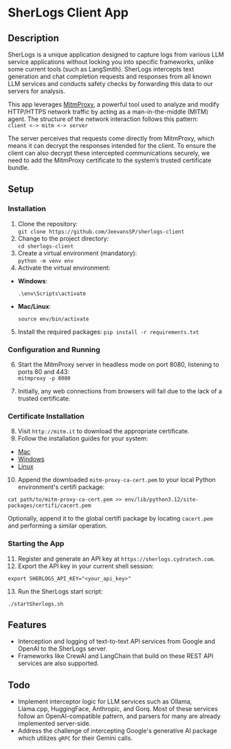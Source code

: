 # SherLogs Client App

## Description

SherLogs is a unique application designed to capture logs from various LLM service applications without locking you into specific frameworks, unlike some current tools (such as LangSmith). SherLogs intercepts text generation and chat completion requests and responses from all known LLM services and conducts safety checks by forwarding this data to our servers for analysis.

This app leverages [MitmProxy](https://mitmproxy.org/), a powerful tool used to analyze and modify HTTP/HTTPS network traffic by acting as a man-in-the-middle (MITM) agent. The structure of the network interaction follows this pattern:  
    ```
    client <-> mitm <-> server  
    ```

The server perceives that requests come directly from MitmProxy, which means it can decrypt the responses intended for the client. To ensure the client can also decrypt these intercepted communications securely, we need to add the MitmProxy certificate to the system’s trusted certificate bundle.

## Setup

### Installation

1. Clone the repository:  
    `git clone https://github.com/JeevansSP/sherlogs-client`
2. Change to the project directory:  
    `cd sherlogs-client`
3. Create a virtual environment (mandatory):  
    `python -m venv env`
4. Activate the virtual environment:
- **Windows**:
  ```
  .\env\Scripts\activate
  ```
- **Mac/Linux**:
  ```
  source env/bin/activate
  ```
5. Install the required packages: 
    `pip install -r requirements.txt`  

### Configuration and Running

6. Start the MitmProxy server in headless mode on port 8080, listening to ports 80 and 443:  
    `mitmproxy -p 8080`

7. Initially, any web connections from browsers will fail due to the lack of a trusted certificate.

### Certificate Installation

8. Visit `http://mitm.it` to download the appropriate certificate.
9. Follow the installation guides for your system:
- [Mac](https://www.youtube.com/watch?v=7BXsaU42yok&t=525s)
- [Windows](https://www.youtube.com/watch?v=AacH2L_D2B8)
- [Linux](https://www.youtube.com/watch?v=igcsLKDfssw)
10. Append the downloaded `mitm-proxy-ca-cert.pem` to your local Python environment's certifi package:
 ```
 cat path/to/mitm-proxy-ca-cert.pem >> env/lib/python3.12/site-packages/certifi/cacert.pem
 ```
 Optionally, append it to the global certifi package by locating `cacert.pem` and performing a similar operation.

### Starting the App

11. Register and generate an API key at 
    `https://sherlogs.cydratech.com`.
12. Export the API key in your current shell session:
 ```
 export SHERLOGS_API_KEY="<your_api_key>"
 ```
13. Run the SherLogs start script:
 ```
 ./startSherlogs.sh
 ```

## Features

- Interception and logging of text-to-text API services from Google and OpenAI to the SherLogs server.
- Frameworks like CrewAI and LangChain that build on these REST API services are also supported.

## Todo

- Implement interceptor logic for LLM services such as Ollama, Llama.cpp, HuggingFace, Anthropic, and Gorq. Most of these services follow an OpenAI-compatible pattern, and parsers for many are already implemented server-side.
- Address the challenge of intercepting Google's generative AI package which utilizes `gRPC` for their Gemini calls.




